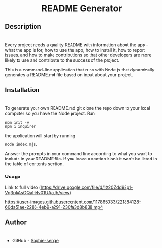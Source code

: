<h1 align="center">README Generator</h1> 
  

## Description
 #
Every project needs a quality README with information about the app - what the app is for, how to use the app, how to install it, how to report issues, and how to make contributions so that other developers are more likely to use and contribute to the success of the project.

This is a command-line application that runs with Node.js that dynamically generates a README.md file based on input about your project.
 
## Installation
#

To generate your own README.md git clone the repo down to your local computer so you have the Node project.
Run
```
npm init -y
npm i inquirer 
 ```

the application will start by running 
```
node index.mjs.
```

Answer the prompts in your command line according to what you want to include in your README file. If you leave a section blank it won't be listed in the table of contents section.

### Usage
Link to full video (https://drive.google.com/file/d/1X20Zdd98p1-Vq3pkAsOQal-Nv01UAaJh/view)



https://user-images.githubusercontent.com/117865033/221884128-60da51ae-2286-4eb9-a291-230fa3d8b838.mp4


## Author
#
- GitHub - [Sophie-senge](https://github.com/Sophie-senge)


